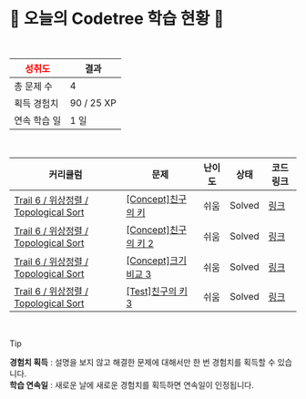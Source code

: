 # 🌲 오늘의 Codetree 학습 현황 🌲

<br />

| <span style="color:red;display:block;text-align:center;"> **성취도**</span> | 결과 |
|---|---|
| 총 문제 수 | 4 |
| 획득 경험치 | 90 / 25 XP |
| 연속 학습 일 | 1 일 |

<br />

|커리큘럼|문제|난이도|상태|코드 링크|
|---|---|---|---|---|
|[Trail 6 / 위상정렬 / Topological Sort](https://www.codetree.ai/trail-info/intermediate-high/)|[[Concept]친구의 키](https://www.codetree.ai/trails/complete/curated-cards/intro-height-of-friends/)|쉬움|Solved|[링크](https://github.com/tjdlfgns1234/Algorithm/blob/main/250401/%EC%B9%9C%EA%B5%AC%EC%9D%98%20%ED%82%A4/height-of-friends.cpp)|
|[Trail 6 / 위상정렬 / Topological Sort](https://www.codetree.ai/trail-info/intermediate-high/)|[[Concept]친구의 키 2](https://www.codetree.ai/trails/complete/curated-cards/intro-height-of-friends-2/)|쉬움|Solved|[링크](https://github.com/tjdlfgns1234/Algorithm/blob/main/250401/%EC%B9%9C%EA%B5%AC%EC%9D%98%20%ED%82%A4%202/height-of-friends-2.cpp)|
|[Trail 6 / 위상정렬 / Topological Sort](https://www.codetree.ai/trail-info/intermediate-high/)|[[Concept]크기 비교 3](https://www.codetree.ai/trails/complete/curated-cards/intro-size-comparison-3/)|쉬움|Solved|[링크](https://github.com/tjdlfgns1234/Algorithm/blob/main/250401/%ED%81%AC%EA%B8%B0%20%EB%B9%84%EA%B5%90%203/size-comparison-3.cpp)|
|[Trail 6 / 위상정렬 / Topological Sort](https://www.codetree.ai/trail-info/intermediate-high/)|[[Test]친구의 키 3](https://www.codetree.ai/trails/complete/curated-cards/test-height-of-friends-3/)|쉬움|Solved|[링크](https://github.com/tjdlfgns1234/Algorithm/blob/main/250401/%EC%B9%9C%EA%B5%AC%EC%9D%98%20%ED%82%A4%203/height-of-friends-3.cpp)|


<br />

> [!TIP]
> **경험치 획득** : 설명을 보지 않고 해결한 문제에 대해서만 한 번 경험치를 획득할 수 있습니다.  
> **학습 연속일** : 새로운 날에 새로운 경험치를 획득하면 연속일이 인정됩니다.

